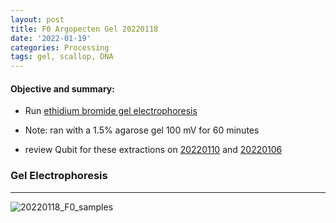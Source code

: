 ```yaml
---
layout: post
title: F0 Argopecten Gel 20220118
date: '2022-01-19'
categories: Processing
tags: gel, scallop, DNA
---
```

#### **Objective and summary:**
- Run [ethidium bromide gel electrophoresis](https://github.com/SamGurr/SamJGurr_Lab_Notebook/blob/master/_posts/2022-01-18-Gel-Electrophoresis-with-ethidium-bromide.md)

- Note: ran with a 1.5% agarose gel 100 mV for 60 minutes

- review Qubit for these extractions on [20220110](https://github.com/SamGurr/SamJGurr_Lab_Notebook/blob/master/_posts/2022-01-06-F0-Aropecten-Qubit-20220110.md) and [20220106](https://github.com/SamGurr/SamJGurr_Lab_Notebook/blob/master/_posts/2022-01-06-F0-Aropecten-Qubit-20220105.md)

### Gel Electrophoresis
----------

![20220118_F0_samples](https://samgurr.github.io/SamJGurr_Lab_Notebook/images/20220118_F0_samples.jpg "20220118_F0_samples")
